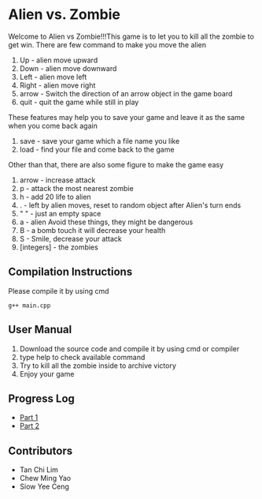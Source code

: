 # Alien vs. Zombie

Welcome to Alien vs Zombie!!!This game is to let you to kill all the zombie to get win. There are few command to make you move the alien
1. Up - alien move upward
2. Down - alien move downward
3. Left - alien move left
4. Right - alien move right
5. arrow - Switch the direction of an arrow object in the game board
6. quit - quit the game while still in play

These features may help you to save your game and leave it as the same when you come back again
1. save - save your game which a file name you like
2. load - find your file and come back to the game

Other than that, there are also some figure to make the game easy
1. arrow - increase attack
2. p - attack the most nearest zombie
3. h - add 20 life to alien
4. . - left by alien moves, reset to random object after Alien's turn ends
5. " " - just an empty space
7.  a - alien
Avoid these things, they might be dangerous
1. B - a bomb touch it will decrease your health
2. S - Smile, decrease your attack
3. [integers] - the zombies
## Compilation Instructions

Please compile it by using cmd

```
g++ main.cpp
```

## User Manual

1. Download the source code and compile it by using cmd or compiler
2. type help to check available command
3. Try to kill all the zombie inside to archive victory
4. Enjoy your game

## Progress Log

- [Part 1](PART1.md)
- [Part 2](PART2.md)

## Contributors

- Tan Chi Lim
- Chew Ming Yao
- Siow Yee Ceng
